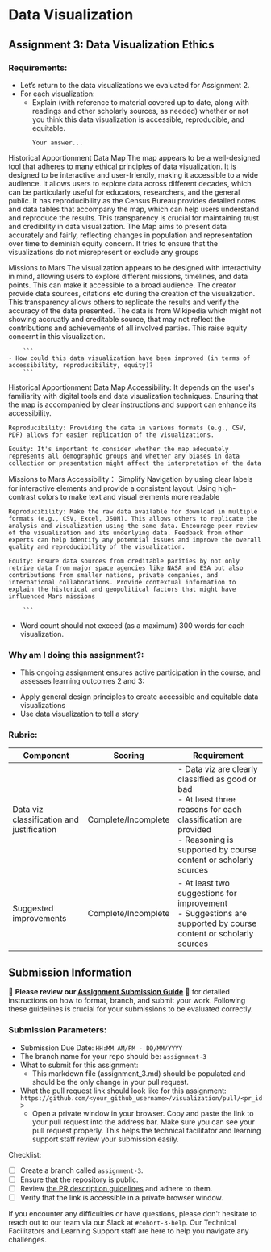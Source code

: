# Data Visualization

## Assignment 3: Data Visualization Ethics

### Requirements:
- Let’s return to the data visualizations we evaluated for Assignment 2.  
- For each visualization: 
    - Explain (with reference to material covered up to date, along with readings and other scholarly sources, as needed) whether or not you think this data visualization is accessible, reproducible, and equitable. 
        ```
        Your answer...
Historical Apportionment Data Map
    The map appears to be a well-designed tool that adheres to many ethical principles of data visualization. It is designed to be interactive and user-friendly, making it accessible to a wide audience. It allows users to explore data across different decades, which can be particularly useful for educators, researchers, and the general public. It has reproducibility as the Census Bureau provides detailed notes and data tables that accompany the map, which can help users understand and reproduce the results. This transparency is crucial for maintaining trust and credibility in data visualization. The Map aims to present data accurately and fairly, reflecting changes in population and representation over time to deminish equity concern. It tries to ensure that the visualizations do not misrepresent or exclude any groups


Missions to Mars
    The visualization appears to be designed with interactivity in mind, allowing users to explore different missions, timelines, and data points. This can make it accessible to a broad audience. The creator provide data sources, citations etc during the creation of the visualization. This transparency allows others to replicate the results and verify the accuracy of the data presented. The data is from Wikipedia which might not showing accruatly and creditable source, that may not reflect the contributions and achievements of all involved parties. This raise equity concernt in this visualization.




        ```
    - How could this data visualization have been improved (in terms of accessibility, reproducibility, equity)?  
        ```
Historical Apportionment Data Map
    Accessibility: It depends on the user's familiarity with digital tools and data visualization techniques. Ensuring that the map is accompanied by clear instructions and support can enhance its accessibility.

    Reproducibility: Providing the data in various formats (e.g., CSV, PDF) allows for easier replication of the visualizations.

    Equity: It's important to consider whether the map adequately represents all demographic groups and whether any biases in data collection or presentation might affect the interpretation of the data

Missions to Mars
    Accessibility： Simplify Navigation by using clear labels for interactive elements and provide a consistent layout. Using high-contrast colors to make text and visual elements more readable

    Reproducibility: Make the raw data available for download in multiple formats (e.g., CSV, Excel, JSON). This allows others to replicate the analysis and visualization using the same data. Encourage peer review of the visualization and its underlying data. Feedback from other experts can help identify any potential issues and improve the overall quality and reproducibility of the visualization.

    Equity: Ensure data sources from creditable parities by not only retrive data from major space agencies like NASA and ESA but also contributions from smaller nations, private companies, and international collaborations. Provide contextual information to explain the historical and geopolitical factors that might have influenced Mars missions

        ```

- Word count should not exceed (as a maximum) 300 words for each visualization. 

### Why am I doing this assignment?:
- This ongoing assignment ensures active participation in the course, and assesses learning outcomes 2 and 3:  
* Apply general design principles to create accessible and equitable data visualizations
* Use data visualization to tell a story

### Rubric:
| Component               | Scoring   | Requirement                                                 |
|-------------------------|-----------|-------------------------------------------------------------|
| Data viz classification and justification | Complete/Incomplete | - Data viz are clearly classified as good or bad<br />- At least three reasons for each classification are provided<br />- Reasoning is supported by course content or scholarly sources |
| Suggested improvements  | Complete/Incomplete | - At least two suggestions for improvement<br />- Suggestions are supported by course content or scholarly sources |

## Submission Information

🚨 **Please review our [Assignment Submission Guide](https://github.com/UofT-DSI/onboarding/blob/main/onboarding_documents/submissions.md)** 🚨 for detailed instructions on how to format, branch, and submit your work. Following these guidelines is crucial for your submissions to be evaluated correctly.

### Submission Parameters:
* Submission Due Date: `HH:MM AM/PM - DD/MM/YYYY`
* The branch name for your repo should be: `assignment-3`
* What to submit for this assignment:
    * This markdown file (assignment_3.md) should be populated and should be the only change in your pull request.
* What the pull request link should look like for this assignment: `https://github.com/<your_github_username>/visualization/pull/<pr_id>`
    * Open a private window in your browser. Copy and paste the link to your pull request into the address bar. Make sure you can see your pull request properly. This helps the technical facilitator and learning support staff review your submission easily.

Checklist:
- [ ] Create a branch called `assignment-3`.
- [ ] Ensure that the repository is public.
- [ ] Review [the PR description guidelines](https://github.com/UofT-DSI/onboarding/blob/main/onboarding_documents/submissions.md#guidelines-for-pull-request-descriptions) and adhere to them.
- [ ] Verify that the link is accessible in a private browser window.

If you encounter any difficulties or have questions, please don't hesitate to reach out to our team via our Slack at `#cohort-3-help`. Our Technical Facilitators and Learning Support staff are here to help you navigate any challenges.
